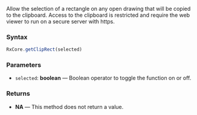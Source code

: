 Allow the selection of a rectangle on any open drawing that will be copied to the clipboard.
Access to the clipboard is restricted and require the web viewer to run on a secure server with https.


### Syntax

```typescript
RxCore.getClipRect(selected)
```

### Parameters

- `selected`: **boolean** — Boolean operator to toggle the function on or off.

### Returns

- **NA** — This method does not return a value.